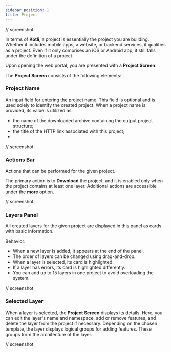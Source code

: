 ```yaml
---
sidebar_position: 1
title: Project
---
```


// screenshot

In terms of **Kotli**, a project is essentially the project you are building.
Whether it includes mobile apps, a website, or backend services, it qualifies as a project.
Even if it only comprises an iOS or Android app, it still falls under the definition of a project.

Upon opening the web portal, you are presented with a **Project Screen**.

The **Project Screen** consists of the following elements:

### Project Name

An input field for entering the project name.
This field is optional and is used solely to identify the created project.
When a project name is provided, its value is utilized as:

- the name of the downloaded archive containing the output project structure;
- the title of the HTTP link associated with this project;
- 
// screenshot

### Actions Bar

Actions that can be performed for the given project.

The primary action is to **Download** the project, and it is enabled only when the project contains at least one layer.
Additional actions are accessible under the **more** option.

// screenshot

### Layers Panel

All created layers for the given project are displayed in this panel as cards with basic information.

Behavior:

- When a new layer is added, it appears at the end of the panel.
- The order of layers can be changed using drag-and-drop.
- When a layer is selected, its card is highlighted.
- If a layer has errors, its card is highlighted differently.
- You can add up to 15 layers in one project to avoid overloading the system.

// screenshot

### Selected Layer

When a layer is selected, the **Project Screen** displays its details.
Here, you can edit the layer's name and namespace, add or remove features, and delete the layer from the project if necessary.
Depending on the chosen template, the layer displays logical groups for adding features.
These groups form the architecture of the layer.

// screenshot


